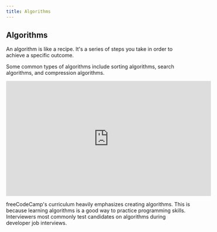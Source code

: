 ```yaml
---
title: Algorithms
---
```

## Algorithms

An algorithm is like a recipe. It's a series of steps you take in order to achieve a specific outcome.

Some common types of algorithms include sorting algorithms, search algorithms, and compression algorithms.

<iframe width="560" height="315" src="https://www.youtube.com/embed/kPRA0W1kECg" frameborder="0" allowfullscreen></iframe>

freeCodeCamp's curriculum heavily emphasizes creating algorithms. This is because learning algorithms is a good way to practice programming skills. Interviewers most commonly test candidates on algorithms during developer job interviews.
